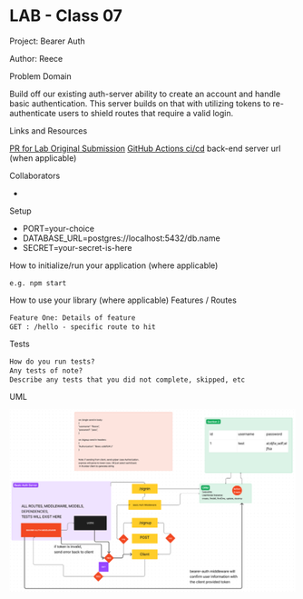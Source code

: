 # LAB - Class 07

Project: Bearer Auth

Author: Reece

Problem Domain

Build off our existing auth-server ability to create an account and handle basic authentication.  This server builds on that with utilizing tokens to re-authenticate users to shield routes that require a valid login.

Links and Resources

  [PR for Lab Original Submission](https://github.com/ReeceRenninger/bearer-auth/pull/1)
  [GitHub Actions ci/cd](https://github.com/ReeceRenninger/bearer-auth)
  back-end server url (when applicable)
  
Collaborators

-

Setup

- PORT=your-choice
- DATABASE_URL=postgres://localhost:5432/db.name
- SECRET=your-secret-is-here

How to initialize/run your application (where applicable)

    e.g. npm start

How to use your library (where applicable)
Features / Routes

    Feature One: Details of feature
    GET : /hello - specific route to hit

Tests

    How do you run tests?
    Any tests of note?
    Describe any tests that you did not complete, skipped, etc

UML

![bearer-auth uml](./assets/bearer-auth-uml.png)